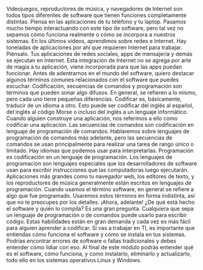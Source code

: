 Videojuegos, reproductores de música, y navegadores de Internet son todos tipos diferentes de software que tienen funciones completamente distintas. Piensa en las aplicaciones de tu teléfono y tu laptop. Pasamos mucho tiempo interactuando con este tipo de software, pero tal vez no sepamos cómo funciona realmente o cómo se incorpora a nuestros sistemas. En los últimos videos, aprendimos sobre redes e Internet. Hay toneladas de aplicaciones por ahí que requieren Internet para trabajar. Piénsalo. Tus aplicaciones de redes sociales, apps de mensajería y demás se ejecutan en Internet. Esta integración de Internet no se agrega por arte de magia a tu aplicación, viene incorporada para que las apps puedan funcionar. Antes de adentrarnos en el mundo del software, quiero destacar algunos términos comunes relacionados con el software que puedes escuchar. Codificación, secuencias de comandos y programación son términos que pueden sonar algo difusos. En general, se refieren a lo mismo, pero cada uno tiene pequeñas diferencias. Codificar es, básicamente, traducir de un idioma a otro. Esto puede ser codificar del inglés al español, del inglés al código Morse o incluso del inglés a un lenguaje informático. Cuando alguien construye una aplicación, nos referimos a ello como codificar una aplicación. Las secuencias de comandos son codificación en lenguaje de programación de comandos. Hablaremos sobre lenguajes de programación de comandos más adelante, pero las secuencias de comandos se usan principalmente para realizar una tarea de rango único o limitado. Hay idiomas que podemos usar para interpretarlas. Programación es codificación en un lenguaje de programación. Los lenguajes de programación son lenguajes especiales que los desarrolladores de software usan para escribir instrucciones que las computadoras luego ejecutarán. Aplicaciones más grandes como tu navegador web, los editores de texto, y los reproductores de música generalmente están escritos en lenguajes de programación. Cuando usamos el término software, en general se refiere a algo que fue programado. Usaremos estos términos en forma indistinta, así que no te preocupes por los detalles. ¡Ahora, adelante! ¿De qué está hecho el software y quién lo compila? Es una gran pregunta. Cualquiera que sepa un lenguaje de programación o de comandos puede usarlo para escribir código. Estas habilidades están en gran demanda y cada vez es más fácil para alguien aprender a codificar. Si vas a trabajar en TI, es importante que entiendas cómo funciona el software y cómo se instala en tus sistemas. Podrías encontrar errores de software o fallas tradicionales y debes entender cómo lidiar con eso. Al final de este módulo podrás entender qué es el software, cómo funciona, y como instalarlo, eliminarlo y actualizarlo, todo ello en los sistemas operativos Linux y Windows.